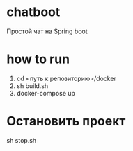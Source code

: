 # chatboot
Простой чат на Spring boot

# how to run

1. cd <путь к репозиторию>/docker
2. sh build.sh
3. docker-compose up

# Остановить проект

sh stop.sh
